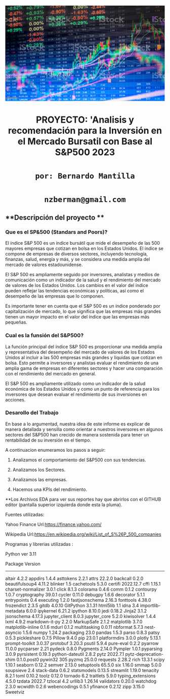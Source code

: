 <p align='center'>
<img src ='./images/bursatil_image.jpg'alt="alt text" width="600" height="300"><p>

<h1 align='center'>
 <b>PROYECTO:</b>
 <b>'Analisis y recomendación para la Inversión en el Mercado Bursatil con Base al S&P500 2023</b>
</h1>
 
# <h1 align="center">**`por: Bernardo Mantilla`**</h1>
# <h1 align="center">**`nzberman@gmail.com`**</h1>


## **Descripción del proyecto **


### **Que es el SP&500 (Standars and Poors)?**
El índice S&P 500 es un índice bursátil que mide el desempeño de las 500 mayores empresas que cotizan en bolsa en los Estados Unidos. El índice se compone de empresas de diversos sectores, incluyendo tecnología, finanzas, salud, energía y más, y se considera una medida amplia del mercado de valores estadounidense.

El S&P 500 es ampliamente seguido por inversores, analistas y medios de comunicación como un indicador de la salud y el rendimiento del mercado de valores de los Estados Unidos. Los cambios en el valor del índice pueden reflejar las tendencias económicas y políticas, así como el desempeño de las empresas que lo componen.

Es importante tener en cuenta que el S&P 500 es un índice ponderado por capitalización de mercado, lo que significa que las empresas más grandes tienen un mayor impacto en el valor del índice que las empresas más pequeñas.

### **Cual es la funsión del S&P500?**
La función principal del índice S&P 500 es proporcionar una medida amplia y representativa del desempeño del mercado de valores de los Estados Unidos al incluir a las 500 empresas más grandes y líquidas que cotizan en bolsa. Esto permite a inversores y analistas evaluar el rendimiento de una amplia gama de empresas en diferentes sectores y hacer una comparación con el rendimiento del mercado en general.

El S&P 500 es ampliamente utilizado como un indicador de la salud económica de los Estados Unidos y como un punto de referencia para los inversores que desean evaluar el rendimiento de sus inversiones en acciones. 

### **Desarollo del Trabajo**
En base a lo argumentad,  nuestra idea de este informe es explicar de manera detallada y sensilla como orientar a nuestros inversores en algunos sectores del S&P500  han crecido de manera sostenida para tener un rentabilidad de su inversión en el tiempo.

A continuacion enumeramos los pasos a seguir:

1. Analizamos el comportamiento del S&P500 con sus tendencias.

2. Analizamos los Sectores.

3. Analizamos las empresas.

4. Hacemos una KPIs del rendimiento.

**Los Archivos EDA para ver sus reportes hay que abrirlos con el GITHUB editor (pantalla superior izquierda donde esta la pluma).


Fuentes utilizadas:

Yahoo Finance
Url:https://finance.yahoo.com/

Wikipedia
Url:https://en.wikipedia.org/wiki/List_of_S%26P_500_companies


Programas y librerias utilizadas :

Python ver 3.11

Package               Version
--------------------- -----------
altair                4.2.2
appdirs               1.4.4
asttokens             2.2.1
attrs                 22.2.0
backcall              0.2.0
beautifulsoup4        4.11.2
blinker               1.5
cachetools            5.3.0
certifi               2022.12.7
cffi                  1.15.1
charset-normalizer    3.0.1
click                 8.1.3
colorama              0.4.6
comm                  0.1.2
contourpy             1.0.7
cryptography          39.0.1
cycler                0.11.0
debugpy               1.6.6
decorator             5.1.1
entrypoints           0.4
executing             1.2.0
fastjsonschema        2.16.3
fonttools             4.38.0
frozendict            2.3.5
gitdb                 4.0.10
GitPython             3.1.31
html5lib              1.1
idna                  3.4
importlib-metadata    6.0.0
ipykernel             6.21.2
ipython               8.10.0
jedi                  0.18.2
Jinja2                3.1.2
jsonschema            4.17.3
jupyter_client        8.0.3
jupyter_core          5.2.0
kiwisolver            1.4.4
lxml                  4.9.2
markdown-it-py        2.2.0
MarkupSafe            2.1.2
matplotlib            3.7.0
matplotlib-inline     0.1.6
mdurl                 0.1.2
multitasking          0.0.11
nbformat              5.7.3
nest-asyncio          1.5.6
numpy                 1.24.2
packaging             23.0
pandas                1.5.3
parso                 0.8.3
patsy                 0.5.3
pickleshare           0.7.5
Pillow                9.4.0
pip                   23.0.1
platformdirs          3.0.0
plotly                5.13.1
prompt-toolkit        3.0.37
protobuf              3.20.3
psutil                5.9.4
pure-eval             0.2.2
pyarrow               11.0.0
pycparser             2.21
pydeck                0.8.0
Pygments              2.14.0
Pympler               1.0.1
pyparsing             3.0.9
pyrsistent            0.19.3
python-dateutil       2.8.2
pytz                  2022.7.1
pytz-deprecation-shim 0.1.0.post0
pywin32               305
pyzmq                 25.0.0
requests              2.28.2
rich                  13.3.1
scipy                 1.10.1
seaborn               0.12.2
semver                2.13.0
setuptools            65.5.0
six                   1.16.0
smmap                 5.0.0
soupsieve             2.4
stack-data            0.6.2
statsmodels           0.13.5
streamlit             1.19.0
tenacity              8.2.1
toml                  0.10.2
toolz                 0.12.0
tornado               6.2
traitlets             5.9.0
typing_extensions     4.5.0
tzdata                2022.7
tzlocal               4.2
urllib3               1.26.14
validators            0.20.0
watchdog              2.3.0
wcwidth               0.2.6
webencodings          0.5.1
yfinance              0.2.12
zipp                  3.15.0
Sweetviz
